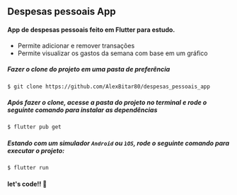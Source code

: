 ## Despesas pessoais App

#### App de despesas pessoais feito em Flutter para estudo.

- Permite adicionar e remover transações 
- Permite visualizar os gastos da semana com base em um gráfico

##### Fazer o clone do projeto em uma pasta de preferência

```bash
$ git clone https://github.com/AlexBitar80/despesas_pessoais_app
```

##### Após fazer o clone, acesse a pasta do projeto no terminal e rode o seguinte comando para instalar as dependências

```bash
$ flutter pub get
```

##### Estando com um simulador ```Android``` ou ```ìOS```, rode o seguinte comando para executar o projeto:

```bash
$ flutter run
```

#### let's code!! 🚀
